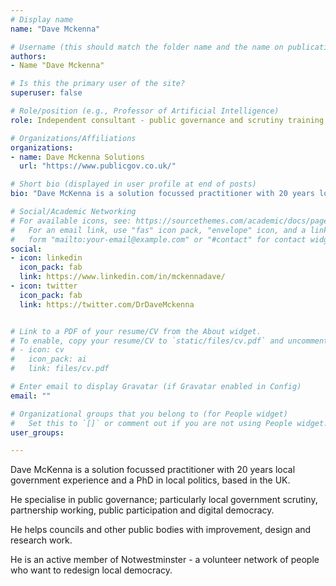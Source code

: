 ```yaml
---
# Display name
name: "Dave Mckenna"

# Username (this should match the folder name and the name on publications)
authors:
- Name "Dave Mckenna"

# Is this the primary user of the site?
superuser: false

# Role/position (e.g., Professor of Artificial Intelligence)
role: Independent consultant - public governance and scrutiny training, research and improvement work

# Organizations/Affiliations
organizations:
- name: Dave Mckenna Solutions
  url: "https://www.publicgov.co.uk/"

# Short bio (displayed in user profile at end of posts)
bio: "Dave McKenna is a solution focussed practitioner with 20 years local government experience and a PhD in local politics, based in the UK."

# Social/Academic Networking
# For available icons, see: https://sourcethemes.com/academic/docs/page-builder/#icons
#   For an email link, use "fas" icon pack, "envelope" icon, and a link in the
#   form "mailto:your-email@example.com" or "#contact" for contact widget.
social:
- icon: linkedin
  icon_pack: fab
  link: https://www.linkedin.com/in/mckennadave/
- icon: twitter
  icon_pack: fab
  link: https://twitter.com/DrDaveMckenna


# Link to a PDF of your resume/CV from the About widget.
# To enable, copy your resume/CV to `static/files/cv.pdf` and uncomment the lines below.
# - icon: cv
#   icon_pack: ai
#   link: files/cv.pdf

# Enter email to display Gravatar (if Gravatar enabled in Config)
email: ""

# Organizational groups that you belong to (for People widget)
#   Set this to `[]` or comment out if you are not using People widget.
user_groups:

---
```

Dave McKenna is a solution focussed practitioner with 20 years local government experience and a PhD in local politics, based in the UK.

He specialise in public governance; particularly local government scrutiny, partnership working, public participation and digital democracy.

He helps councils and other public bodies with improvement, design and research work.

He is an active member of Notwestminster - a volunteer network of people who want to redesign local democracy.